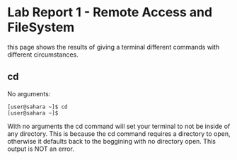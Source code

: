 # Lab Report 1 - Remote Access and FileSystem
this page shows the results of giving a terminal different commands with different circumstances. 
## cd
No arguments: 
```
[user@sahara ~]$ cd
[user@sahara ~]$ 
```
With no arguments the cd command will set your terminal to not be inside of any directory.
This is because the cd command requires a directory to open, otherwise it defaults back to the beggining with no directory open.
This output is NOT an error.
